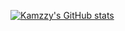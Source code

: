[![Kamzzy's GitHub stats](https://github-readme-stats.vercel.app/api?username=kamzzy&theme=algolia=true)](https://github.com/kamzzy/README.md)

